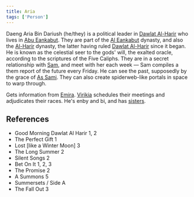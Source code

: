 ```yaml
---
title: Aria
tags: ['Person']
---
```

Daeng Aria Bin Dariush (he/they) is a political leader in [Dawlat Al-Harir](/_wiki/dawlat-al-harir.md) who lives in [Abu Eankabut](/_wiki/abu-eankabut.md). They are part of the [Al Eankabut](/_wiki/al-eankabut.md) dynasty, and also the [Al-Harir](/_wiki/al-harir.md) dynasty, the latter having ruled [Dawlat Al-Harir](/_wiki/dawlat-al-harir.md) since it began.
He is known as the celestial seer to the gods' will, the exalted oracle, according to the scriptures of the Five Caliphs. They are in a secret relationship with [Sam](/_wiki/sam.md), and meet with her each week — Sam compiles a them report of the future every Friday. He can see the past, supposedly by the grace of [As Sami](/_wiki/as-sami.md). They can also create spiderweb-like portals in space to warp through.

Gets information from [Emira](/_wiki/emira.md). [Virikia](/_wiki/virikia.md) schedules their meetings and adjudicates their races.
He's enby and bi, and has [sisters](/_wiki/arias-sisters.md).
## References
- Good Morning Dawlat Al Harir 1, 2
- The Perfect Gift 1
- Lost \[like a Winter Moon\] 3
- The Long Summer 2
- Silent Songs 2
- Bet On It 1, 2, 3
- The Promise 2
- A Summons 5
- Summersets / Side A
- The Fall Out 3
